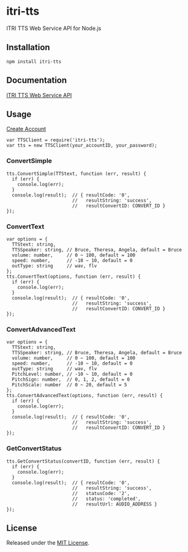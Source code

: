 # itri-tts
ITRI TTS Web Service API for Node.js

## Installation
    npm install itri-tts

## Documentation
[ITRI TTS Web Service API](http://tts.itri.org.tw/development/web_service_api.php)

## Usage
[Create Account](http://tts.itri.org.tw/)

    var TTSClient = require('itri-tts');
    var tts = new TTSClient(your_accountID, your_password);
    
### ConvertSimple
    tts.ConvertSimple(TTStext, function (err, result) {
      if (err) {
        console.log(err);
      }
      console.log(result);  // { resultCode: '0',
                            //   resultString: 'success', 
                            //   resultConvertID: CONVERT_ID }
    });    

### ConvertText
    var options = {
      TTStext: string,
      TTSSpeaker: string, // Bruce, Theresa, Angela, default = Bruce
      volume: number,     // 0 ~ 100, default = 100
      speed: number,      // -10 ~ 10, default = 0
      outType: string     // wav, flv
    };
    tts.ConvertText(options, function (err, result) {
      if (err) {
        console.log(err);
      }
      console.log(result);  // { resultCode: '0',
                            //   resultString: 'success', 
                            //   resultConvertID: CONVERT_ID }
    });  

### ConvertAdvancedText
    var options = {
      TTStext: string,
      TTSSpeaker: string, // Bruce, Theresa, Angela, default = Bruce
      volume: number,     // 0 ~ 100, default = 100
      speed: number,      // -10 ~ 10, default = 0
      outType: string     // wav, flv
      PitchLevel: number, // -10 ~ 10, default = 0
      PitchSign: number,  // 0, 1, 2, default = 0
      PitchScale: number  // 0 ~ 20, default = 5
    };
    tts.ConvertAdvancedText(options, function (err, result) {
      if (err) {
        console.log(err);
      }
      console.log(result);  // { resultCode: '0',
                            //   resultString: 'success', 
                            //   resultConvertID: CONVERT_ID }
    });  
    
### GetConvertStatus
    tts.GetConvertStatus(convertID, function (err, result) {
      if (err) {
        console.log(err);
      }
      console.log(result);  // { resultCode: '0',
                            //   resultString: 'success', 
                            //   statusCode: '2', 
                            //   status: 'completed', 
                            //   resultUrl: AUDIO_ADDRESS }
    });
    
## License
Released under the [MIT License](http://opensource.org/licenses/MIT).
